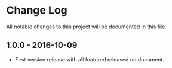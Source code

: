 # Change Log
All notable changes to this project will be documented in this file.

## 1.0.0 - 2016-10-09
- First version release with all featured released on document.